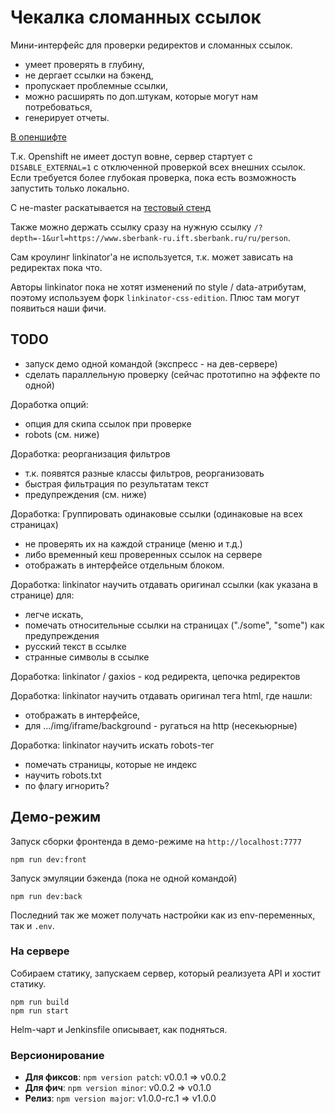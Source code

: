 # Чекалка сломанных ссылок

Мини-интерфейс для проверки редиректов и сломанных ссылок.

- умеет проверять в глубину,
- не дергает ссылки на бэкенд,
- пропускает проблемные ссылки,
- можно расширять по доп.штукам, которые могут нам потребоваться,
- генерирует отчеты.

[В опеншифте](http://linkebroken.utm.sigma.sbrf.ru/)

Т.к. Openshift не имеет доступ вовне, сервер стартует с `DISABLE_EXTERNAL=1`
с отключенной проверкой всех внешних ссылок. Если требуется более глубокая проверка,
пока есть возможность запустить только локально.

С не-master раскатывается на [тестовый стенд](http://linkebroken-test.utm.sigma.sbrf.ru/)

Также можно держать ссылку сразу на нужную ссылку `/?depth=-1&url=https://www.sberbank-ru.ift.sberbank.ru/ru/person`.

Сам кроулинг linkinator'а не используется, т.к. может зависать на редиректах пока что.

Авторы linkinator пока не хотят изменений по style / data-атрибутам, поэтому
используем форк `linkinator-css-edition`. Плюс там могут появиться наши фичи.

## TODO

- запуск демо одной командой (экспресс - на дев-сервере)
- сделать параллельную проверку (сейчас прототипно на эффекте по одной)

Доработка опций:
- опция для скипа ссылок при проверке
- robots (см. ниже)

Доработка: реорганизация фильтров
- т.к. появятся разные классы фильтров, реорганизовать
- быстрая фильтрация по результатам текст
- предупреждения (см. ниже)

Доработка: Группировать одинаковые ссылки (одинаковые на всех страницах) 
- не проверять их на каждой странице (меню и т.д.)
- либо временный кеш проверенных ссылок на сервере
- отображать в интерфейсе отдельным блоком.

Доработка: linkinator научить отдавать оригинал ссылки (как указана в странице) для:
- легче искать,
- помечать относительные ссылки на страницах ("./some", "some") как предупреждения
- русский текст в ссылке
- странные символы в ссылке

Доработка: linkinator / gaxios - код редиректа, цепочка редиректов

Доработка: linkinator научить отдавать оригинал тега html, где нашли:
- отображать в интерфейсе,
- для .../img/iframe/background - ругаться на http (несекьюрные)

Доработка: linkinator научить искать robots-тег
- помечать страницы, которые не индекс
- научить robots.txt
- по флагу игнорить?

## Демо-режим

Запуск сборки фронтенда в демо-режиме на `http://localhost:7777`

    npm run dev:front

Запуск эмуляции бэкенда (пока не одной командой)

    npm run dev:back

Последний так же может получать настройки как из env-переменных, так и `.env`.


### На сервере

Собираем статику, запускаем сервер, который реализуета API и хостит статику.

    npm run build
    npm run start

Helm-чарт и Jenkinsfile описывает, как подняться.

### Версионирование

- **Для фиксов**: `npm version patch`: v0.0.1 => v0.0.2
- **Для фич**: `npm version minor`: v0.0.2 => v0.1.0
- **Релиз**: `npm version major`: v1.0.0-rc.1 => v1.0.0
